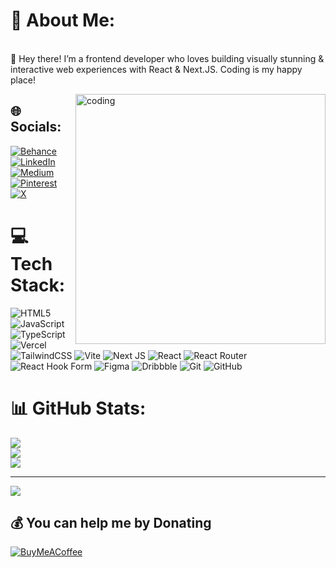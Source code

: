 # 💫 About Me:

<br>👋 Hey there! I’m a frontend developer who loves building visually stunning & interactive web experiences with React & Next.JS. Coding is my happy place!

<img align="right" alt="coding" width="400" src="https://i.pinimg.com/originals/19/b2/8c/19b28c8372aaec65623f7ee7332e74be.gif" >

## 🌐 Socials:

[![Behance](https://img.shields.io/badge/Behance-1769ff?logo=behance&logoColor=white)](https://www.behance.net/sucessdy) 
[![LinkedIn](https://img.shields.io/badge/LinkedIn-%230077B5.svg?logo=linkedin&logoColor=white)](https://www.linkedin.com/in/mukta-kumari/) 
[![Medium](https://img.shields.io/badge/Medium-12100E?logo=medium&logoColor=white)](https://medium.com/@sucessdy) 
[![Pinterest](https://img.shields.io/badge/Pinterest-%23E60023.svg?logo=Pinterest&logoColor=white)](https://pinterest.com/mukta-kumari/) 
[![X](https://img.shields.io/badge/X-black.svg?logo=X&logoColor=white)](https://x.com/Mukta1729)

# 💻 Tech Stack:

![HTML5](https://img.shields.io/badge/html5-%23E34F26.svg?style=for-the-badge&logo=html5&logoColor=white) ![JavaScript](https://img.shields.io/badge/javascript-%23323330.svg?style=for-the-badge&logo=javascript&logoColor=%23F7DF1E) ![TypeScript](https://img.shields.io/badge/typescript-%23007ACC.svg?style=for-the-badge&logo=typescript&logoColor=white) ![Vercel](https://img.shields.io/badge/vercel-%23000000.svg?style=for-the-badge&logo=vercel&logoColor=white) ![TailwindCSS](https://img.shields.io/badge/tailwindcss-%2338B2AC.svg?style=for-the-badge&logo=tailwind-css&logoColor=white) ![Vite](https://img.shields.io/badge/vite-%23646CFF.svg?style=for-the-badge&logo=vite&logoColor=white) ![Next JS](https://img.shields.io/badge/Next-black?style=for-the-badge&logo=next.js&logoColor=white) ![React](https://img.shields.io/badge/react-%2320232a.svg?style=for-the-badge&logo=react&logoColor=%2361DAFB) ![React Router](https://img.shields.io/badge/React_Router-CA4245?style=for-the-badge&logo=react-router&logoColor=white) ![React Hook Form](https://img.shields.io/badge/React%20Hook%20Form-%23EC5990.svg?style=for-the-badge&logo=reacthookform&logoColor=white) ![Figma](https://img.shields.io/badge/figma-%23F24E1E.svg?style=for-the-badge&logo=figma&logoColor=white) ![Dribbble](https://img.shields.io/badge/Dribbble-EA4C89?style=for-the-badge&logo=dribbble&logoColor=white) ![Git](https://img.shields.io/badge/git-%23F05033.svg?style=for-the-badge&logo=git&logoColor=white) ![GitHub](https://img.shields.io/badge/github-%23121011.svg?style=for-the-badge&logo=github&logoColor=white)

# 📊 GitHub Stats:

![](https://github-readme-stats.vercel.app/api?username=sucessdy&theme=dark&hide_border=true&include_all_commits=true&count_private=true)<br/>
![](https://github-readme-streak-stats.herokuapp.com/?user=sucessdy&theme=dark&hide_border=true)<br/>
![](https://github-readme-stats.vercel.app/api/top-langs/?username=sucessdy&theme=dark&hide_border=true&include_all_commits=true&count_private=true&layout=compact)

---

[![](https://visitcount.itsvg.in/api?id=sucessdy&icon=0&color=0)](https://visitcount.itsvg.in)

## 💰 You can help me by Donating

[![BuyMeACoffee](https://img.shields.io/badge/Buy%20Me%20a%20Coffee-ffdd00?style=for-the-badge&logo=buy-me-a-coffee&logoColor=black)](https://buymeacoffee.com/https://buymeacoffee.com/sucessdyq)

<!-- Proudly created with GPRM ( https://gprm.itsvg.in ) -->
